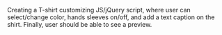 Creating a T-shirt customizing JS/jQuery script, where user can select/change color, hands sleeves on/off, and add a text caption on the shirt. Finally, user should be able to see a preview.
